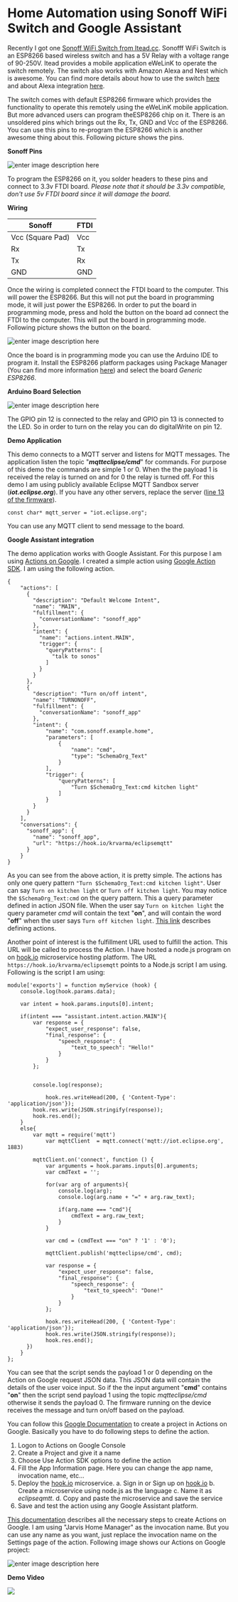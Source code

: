 Home Automation using Sonoff WiFi Switch and Google Assistant
===

Recently I got one [Sonoff WiFi Switch from Itead.cc](http://sonoff.itead.cc/en/products/sonoff/sonoff-basic). Sonofff WiFi Switch is an ESP8266 based wireless switch and has a 5V Relay with a voltage range of 90-250V. Itead provides a mobile application eWeLinK to operate the switch remotely. The switch also works with Amazon Alexa and Nest which is awesome. You can find more details about how to use the switch [here](https://www.itead.cc/blog/user-guide-for-sonoff-slampher) and about Alexa integration [here](https://www.itead.cc/blog/ewelink-works-with-alexa-tutorial).

The switch comes with default ESP8266 firmware which provides the functionality to operate this remotely using the eWeLinK mobile application. But more advanced users can program theESP8266 chip on it. There is an unsoldered pins which brings out the Rx, Tx, GND and Vcc of the ESP8266. You can use this pins to re-program the ESP8266 which is another awesome thing about this.  Following picture shows the pins.

**Sonoff Pins**

![enter image description here](https://raw.githubusercontent.com/krvarma/sonoff-mqtt/master/images/pins.png)

To program the ESP8266 on it, you solder headers to these pins and connect to 3.3v FTDI board. *Please note that it should be 3.3v compatible, don't use 5v FTDI board since it will damage the board*.

**Wiring**

|Sonoff |FTDI |
|---|---|
|Vcc (Square Pad)|Vcc|
|Rx|Tx|
|Tx|Rx|
|GND|GND|

Once the wiring is completed connect the FTDI board to the computer. This will power the ESP8266. But this will not put the board in programming mode, it will just power the ESP8266. In order to put the board in programming mode, press and hold the button on the board ad connect the FTDI to the computer. This will put the board in programming mode. Following picture shows the button on the board.

![enter image description here](https://raw.githubusercontent.com/krvarma/sonoff-mqtt/master/images/programming%20button.png)

Once the board is in programming mode you can use the Arduino IDE to program it. Install the ESP8266 platform packages using Package Manager (You can find more information [here](https://github.com/esp8266/Arduino)) and select the board *Generic ESP8266*.

**Arduino Board Selection**

![enter image description here](https://raw.githubusercontent.com/krvarma/sonoff-mqtt/master/images/arduino.png)

The GPIO pin 12 is connected to the relay and GPIO pin 13 is connected to the LED. So in order to turn on the relay you can do digitalWrite on pin 12.

**Demo Application**

This demo connects to a MQTT server and listens for MQTT messages. The application listen the topic "***mqtteclipse/cmd***" for commands. For purpose of this demo the commands are simple 1 or 0. When the the payload 1 is received the relay is turned on and for 0 the relay is turned off. For this demo I am using publicly available Eclipse MQTT Sandbox server (***iot.eclipse.org***). If you have any other servers, replace the server ([line 13 of the firmware](https://github.com/krvarma/sonoff-mqtt/blob/master/firmware/sonoff-mqtt.ino#L13)). 

    const char* mqtt_server = "iot.eclipse.org";

You can use any MQTT client to send message to the board. 

**Google Assistant integration**

The demo application works with Google Assistant. For this purpose I am using [Actions on Google](https://developers.google.com/actions/). I created a simple action using [Google Action SDK](https://developers.google.com/actions/). I am using the following action.

    {
	    "actions": [
	      {
	        "description": "Default Welcome Intent",
	        "name": "MAIN",
	        "fulfillment": {
	          "conversationName": "sonoff_app"
	        },
	        "intent": {
	          "name": "actions.intent.MAIN",
	          "trigger": {
	            "queryPatterns": [
	              "talk to sonos"
	            ]
	          }
	        }
	      },
	      {
	        "description": "Turn on/off intent",
	        "name": "TURNONOFF",
	        "fulfillment": {
	          "conversationName": "sonoff_app"
	        },
	        "intent": {
	            "name": "com.sonoff.example.home",
	            "parameters": [
	                {
	                    "name": "cmd",
	                    "type": "SchemaOrg_Text"
	                }
	            ],
	            "trigger": {
	                "queryPatterns": [
	                    "Turn $SchemaOrg_Text:cmd kitchen light"
	                ]
	            }
	        }
	      }
	    ],
	    "conversations": {
	      "sonoff_app": {
	        "name": "sonoff_app",
	        "url": "https://hook.io/krvarma/eclipsemqtt"
	      }
	    }
    }

As you can see from the above action, it is pretty simple. The actions has only one query pattern `"Turn $SchemaOrg_Text:cmd kitchen light"`.  User can say `Turn on kitchen light` or `Turn off kitchen light`. You may notice the `$SchemaOrg_Text:cmd` on the query pattern. This a query parameter defined in action JSON file. When the user say `Turn on kitchen light` the query parameter *cmd* will contain the text "**on**", and will contain the word "**off**" when the user says `Turn off kitchen light`.  [This link](https://developers.google.com/actions/components/actions) describes defining actions.

Another point of interest is the fulfillment URL used to fulfill the action. This URL will be called to process the Action. I have hosted a node.js program on on [hook.io](http://hook.io/) microservice hosting platform. The URL `https://hook.io/krvarma/eclipsemqtt` points to a Node.js script I am using. Following is the script I am using:

    module['exports'] = function myService (hook) {  
	  	console.log(hook.params.data);
  
	  	var intent = hook.params.inputs[0].intent;
  
	  	if(intent === "assistant.intent.action.MAIN"){
	      	var response = {
				"expect_user_response": false,
	  			"final_response": {
		    		"speech_response": {
	    	  			"text_to_speech": "Hello!"
					}
				}
			};
      	
      
	      	console.log(response);
	      
		      	hook.res.writeHead(200, { 'Content-Type': 'application/json'});
		    hook.res.write(JSON.stringify(response));
	  	    hook.res.end();      
	    }
	  	else{
			var mqtt = require('mqtt')
				var mqttClient  = mqtt.connect('mqtt://iot.eclipse.org', 1883)
	
	      	mqttClient.on('connect', function () {
	          	var arguments = hook.params.inputs[0].arguments;
	          	var cmdText = '';
	          
	          	for(var arg of arguments){
	              	console.log(arg);
	              	console.log(arg.name + "=" + arg.raw_text);
	              
	              	if(arg.name === "cmd"){
	                	cmdText = arg.raw_text;
	              	}
	            }
	          	
	          	var cmd = (cmdText === "on" ? '1' : '0');
	          
				mqttClient.publish('mqtteclipse/cmd', cmd);
          
	          	var response = {
					"expect_user_response": false,
	  				"final_response": {
		    			"speech_response": {
	    	  				"text_to_speech": "Done!"
						}
					}
				};

				hook.res.writeHead(200, { 'Content-Type': 'application/json'});
		    	hook.res.write(JSON.stringify(response));
	  	    	hook.res.end();  
	      })
	   	}
	};

You can see that the script sends the payload 1 or 0 depending on the Action on Google request JSON data. This JSON data will contain the details of the user voice input. So if the the input argument "**cmd**" contains "**on**" then the script send payload 1 using the topic *mqtteclipse/cmd* otherwise it sends the payload 0. The firmware running on the device receives the message and turn on/off based on the payload.

You can follow this [Google Documentation](https://developers.google.com/actions/sdk/) to create a project in Actions on Google. Basically you have to do following steps to define the action.

1. Logon to Actions on Google Console
2. Create a Project and give it a name
3. Choose Use Action SDK options to define the action
4. Fill the App Information page. Here you can change the app name, invocation name, etc...
5. Deploy the [hook.io](http://hook.io/) microservice.
a. Sign in or Sign up on [hook.io](http://hook.io/)
b. Create a microservice using node.js as the language
c. Name it as *eclipseqmtt*.
d. Copy and paste the microservice and save the service
6. Save and test the action using any Google Assistant platform.

[This documentation](https://developers.google.com/actions/sdk/) describes all the necessary steps to create Actions on Google. I am using "Jarvis Home Manager" as the invocation name. But you can use any name as you want, just replace the invocation name on the Settings page of the action. Following image shows our Actions on Google project:

![enter image description here](https://raw.githubusercontent.com/krvarma/sonoff-mqtt/master/images/action-on-google.png)

**Demo Video**

[<img src="https://img.youtube.com/vi/EzTtGxZzP8E/0.jpg">](https://www.youtube.com/watch?v=EzTtGxZzP8E)